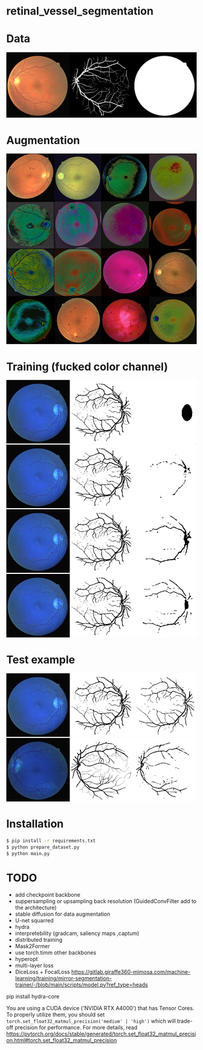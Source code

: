 # retinal_vessel_segmentation

# Data
![example](resources/example.png)

# Augmentation
![augmentation](resources/augmentations.png)

# Training (fucked color channel)
![0](resources/predicted_mask_0.png)
![1](resources/predicted_mask_1.png)
![2](resources/predicted_mask_2.png)
![3](resources/predicted_mask_3.png)

# Test example
![114](resources/predicted_mask_114.png)
![217](resources/predicted_mask_217.png)


# Installation
```bash
$ pip install -r requirements.txt
$ python prepare_dataset.py
$ python main.py
```

# TODO
* add checkpoint backbone
* suppersampling or upsampling back resolution (GuidedConvFilter add to the architecture)
* stable diffusion for data augmentation
* U-net squarred
* hydra
* interpretebility (gradcam, saliency maps ,captum)
* distributed training
* Mask2Former
* use torch.timm other backbones
* hyperopt
* multi-layer loss
* DiceLoss + FocalLoss https://gitlab.giraffe360-mimosa.com/machine-learning/training/mirror-segmentation-trainer/-/blob/main/scripts/model.py?ref_type=heads


pip install hydra-core

You are using a CUDA device ('NVIDIA RTX A4000') that has Tensor Cores. To properly utilize them, you should set `torch.set_float32_matmul_precision('medium' | 'high')` which will trade-off precision for performance. For more details, read https://pytorch.org/docs/stable/generated/torch.set_float32_matmul_precision.html#torch.set_float32_matmul_precision
